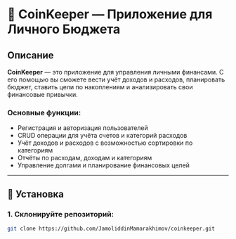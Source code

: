 # 🏦 CoinKeeper — Приложение для Личного Бюджета

## Описание
**CoinKeeper** — это приложение для управления личными финансами. С его помощью вы сможете вести учёт доходов и расходов, планировать бюджет, ставить цели по накоплениям и анализировать свои финансовые привычки.

### Основные функции:
- Регистрация и авторизация пользователей
- CRUD операции для учёта счетов и категорий расходов
- Учёт доходов и расходов с возможностью сортировки по категориям
- Отчёты по расходам, доходам и категориям
- Управление долгами и планирование финансовых целей

---

## 🚀 Установка

### 1. Склонируйте репозиторий:

```bash
git clone https://github.com/JamoliddinMamarakhimov/coinkeeper.git
